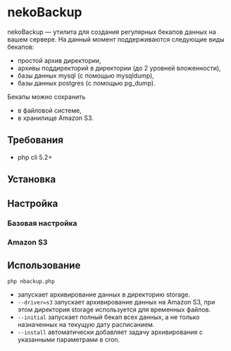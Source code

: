 # nekoBackup
nekoBackup — утилита для создания регулярных бекапов данных на вашем сервере. На данный момент поддерживаются
следующие виды бекапов:

 * простой архив директории,
 * архивы поддиректорий в директории (до 2 уровней вложенности),
 * базы данных mysql (с помощью mysqldump),
 * базы данных postgres (с помощью pg_dump).

Бекапы можно сохранить
 * в файловой системе,
 * в хранилище Amazon S3.

## Требования
 * php cli 5.2+

## Установка

## Настройка

### Базовая настройка

### Amazon S3

## Использование
`php nbackup.php`

 * запускает архивирование данных в директорию storage.
 * `--driver=s3` запускает архивирование данных на Amazon S3, при этом директория storage используется для временных файлов.
 * `--initial` запускает полный бекап всех данных, а не только назначенных на текущую дату расписанием.
 * `--install` автоматически добавляет задачу архивирования с указанными параметрами в cron.